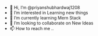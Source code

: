 - 👋 Hi, I’m @priyanshubhardwaj1208
- 👀 I’m interested in Learning new things
- 🌱 I’m currently learning Mern Stack
- 💞️ I’m looking to collaborate on New Ideas
- 📫 How to reach me ..

<!---
priyanshubhardwaj1208/priyanshubhardwaj1208 is a ✨ special ✨ repository because its `README.md` (this file) appears on your GitHub profile.
You can click the Preview link to take a look at your changes.
--->
